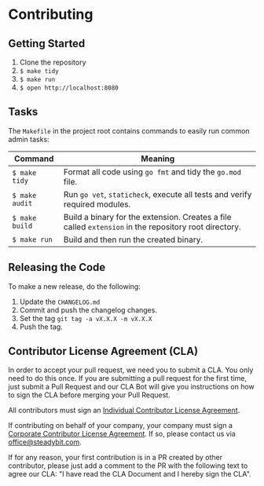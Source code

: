 # Contributing

## Getting Started

1. Clone the repository
2. `$ make tidy`
3. `$ make run`
4. `$ open http://localhost:8080`

## Tasks

The `Makefile` in the project root contains commands to easily run common admin tasks:

| Command        | Meaning                                                                                               |
|----------------|-------------------------------------------------------------------------------------------------------|
| `$ make tidy`  | Format all code using `go fmt` and tidy the `go.mod` file.                                            |
| `$ make audit` | Run `go vet`, `staticheck`, execute all tests and verify required modules.                            |
| `$ make build` | Build a binary for the extension. Creates a file called `extension` in the repository root directory. |
| `$ make run`   | Build and then run the created binary.                                                                |

## Releasing the Code

To make a new release, do the following:

 1. Update the `CHANGELOG.md`
 2. Commit and push the changelog changes.
 3. Set the tag `git tag -a vX.X.X -m vX.X.X`
 4. Push the tag.

## Contributor License Agreement (CLA)

In order to accept your pull request, we need you to submit a CLA. You only need to do this once. If you are submitting a pull request for the first time, just submit a Pull Request and our CLA Bot will give you instructions on how to sign the CLA before merging your Pull Request.

All contributors must sign an [Individual Contributor License Agreement](https://github.com/steadybit/.github/blob/main/.github/cla/individual-cla.md).

If contributing on behalf of your company, your company must sign a [Corporate Contributor License Agreement](https://github.com/steadybit/.github/blob/main/.github/cla/corporate-cla.md). If so, please contact us via office@steadybit.com.

If for any reason, your first contribution is in a PR created by other contributor, please just add a comment to the PR
with the following text to agree our CLA: "I have read the CLA Document and I hereby sign the CLA".
